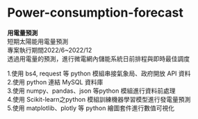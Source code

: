 # Power-consumption-forecast
**用電量預測**  
短期太陽能用電量預測  
專案執行期間2022/6~2022/12  
透過用電量的預測，進行微電網內儲能系統日前排程與即時最佳調度  

1.使用 bs4, request 等 python 模組串接氣象局、政府開放 API 資料  
2.使用 python 連結 MySQL 資料庫  
3.使用 numpy、pandas、json 等python 模組進行資料前處理  
4.使用 Scikit-learn之python 模組訓練機器學習模型進行發電量預測  
5.使用 matplotlib、plotly 等 python 繪圖套件進行數值可視化  
